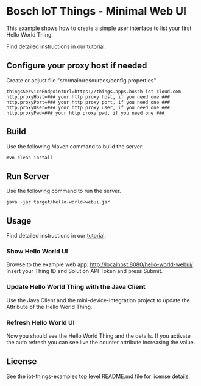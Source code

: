 # Bosch IoT Things - Minimal Web UI

This example shows how to create a simple user interface to list your first Hello World Thing.

Find detailed instructions in our <a href="https://things.apps.bosch-iot-cloud.com/dokuwiki/doku.php?id=007-tutorial:client:03_business-view">tutorial</a>.

## Configure your proxy host if needed

Create or adjust file "src/main/resources/config.properties"

```
thingsServiceEndpointUrl=https://things.apps.bosch-iot-cloud.com
http.proxyHost=### your http proxy host, if you need one ###
http.proxyPort=### your http proxy port, if you need one ###
http.proxyUser=### your http proxy user, if you need one ###
http.proxyPwd=### your http proxy pwd, if you need one ###
```

## Build

Use the following Maven command to build the server:

    mvn clean install


## Run Server

Use the following command to run the server.

    java -jar target/hello-world-webui.jar


## Usage

Find detailed instructions in our <a href="https://things.apps.bosch-iot-cloud.com/dokuwiki/doku.php?id=007-tutorial:client:03_business-view">tutorial</a>.

### Show Hello World UI

Browse to the example web app: <http://localhost:8080/hello-world-webui/>
Insert your Thing ID and Solution API Token and press Submit. 

### Update Hello World Thing with the Java Client

Use the Java Client and the mini-device-integration project to update the Attribute of the Hello World Thing.

### Refresh Hello World UI

Now you should see the Hello World Thing and the details. If you activate the auto refresh you can see live the counter attribute increasing the value.

## License

See the iot-things-examples top level README.md file for license details.